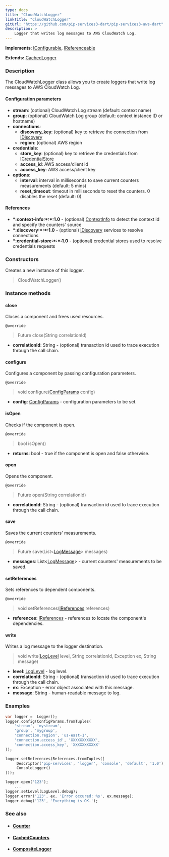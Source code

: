 ```yaml
---
type: docs
title: "CloudWatchLogger"
linkTitle: "CloudWatchLogger"
gitUrl: "https://github.com/pip-services3-dart/pip-services3-aws-dart"
description: >
    Logger that writes log messages to AWS CloudWatch Log.
---
```


**Implements**: [IConfigurable](../../../commons/config/iconfigurable), [IReferenceable](../../../commons/refer/ireferenceable)

**Extends:** [CachedLogger](../../../components/log/cached_logger)

### Description

The CloudWatchLogger class allows you to create loggers that write log messages to AWS CloudWatch Log.

#### Configuration parameters
 
- **stream**: (optional) CloudWatch Log stream (default: context name)
- **group**: (optional) CloudWatch Log group (default: context instance ID or hostname)
- **connections**:                   
    - **discovery_key**: (optional) key to retrieve the connection from [IDiscovery](../../../components/connect/idiscovery)
    - **region**: (optional) AWS region
- **credentials**:    
    - **store_key**: (optional) key to retrieve the credentials from [ICredentialStore](../../../components/auth/icredential_store)
    - **access_id**: AWS access/client id
    - **access_key**: AWS access/client key
 - **options**:
    - **interval**: interval in milliseconds to save current counters measurements (default: 5 mins)
    - **reset_timeout**: timeout in milliseconds to reset the counters. 0 disables the reset (default: 0)


#### References
- **\*:context-info:\*:\*:1.0** - (optional) [ContextInfo](../../../components/info/context_info) to detect the context id and specify the counters' source
- **\*:discovery:\*:\*:1.0** - (optional) [IDiscovery](../../../components/connect/idiscovery) services to resolve connections
- **\*:credential-store:\*:\*:1.0** - (optional) credential stores used to resolve credentials requests

### Constructors
Creates a new instance of this logger.

> CloudWatchLogger()


### Instance methods

#### close
Closes a component and frees used resources.

`@override`
> Future close(String correlationId)

- **correlationId**: String - (optional) transaction id used to trace execution through the call chain.

#### configure
Configures a component by passing configuration parameters.

`@override`
> void configure([ConfigParams](../../../commons/config/config_params) config)

- **config**: [ConfigParams](../../../commons/config/config_params) - configuration parameters to be set.


#### isOpen
Checks if the component is open.

`@override`
> bool isOpen()

- **returns**: bool - true if the component is open and false otherwise.

#### open
Opens the component.

`@override`
> Future open(String correlationId)

- **correlationId**: String - (optional) transaction id used to trace execution through the call chain.

#### save
Saves the current counters' measurements.

`@override`
> Future save(List<[LogMessage](../../../components/log/log_message)> messages)

- **messages**: List<[LogMessage](../../../components/log/log_message)> - current counters' measurements to be saved.

#### setReferences
Sets references to dependent components.

`@override`
> void setReferences([IReferences](../../../commons/refer/ireferences) references)

- **references**: [IReferences](../../../commons/refer/ireferences) - references to locate the component's dependencies.

#### write
Writes a log message to the logger destination.

> void write([LogLevel](../../../components/log/log_level) level, String correlationId, Exception ex, String message)

- **level**: [LogLevel](../../../components/log/log_level) - log level.
- **correlationId**: String - (optional) transaction id used to trace execution through the call chain.
- **ex**: Exception - error object associated with this message.
- **message**: String - human-readable message to log.



### Examples

```dart
var logger =  Logger();
logger.config(ConfigParams.fromTuples(
    'stream', 'mystream',
    'group', 'mygroup',
    'connection.region', 'us-east-1',
    'connection.access_id', 'XXXXXXXXXXX',
    'connection.access_key', 'XXXXXXXXXXX'
));

logger.setReferences(References.fromTuples([
     Descriptor('pip-services', 'logger', 'console', 'default', '1.0'),
     ConsoleLogger()
]));

logger.open('123');
    ...
logger.setLevel(LogLevel.debug);
logger.error('123', ex, 'Error occured: %s', ex.message);
logger.debug('123', 'Everything is OK.');
```

### See also
- #### [Counter](../../../components/count/counter)
- #### [CachedCounters](../../../components/count/cached_counters)
- #### [CompositeLogger](../../../components/log/composite_logger) 
